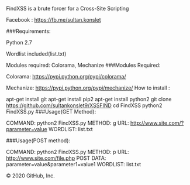 FindXSS is a brute forcer for a Cross-Site Scripting

Facebook : https://fb.me/sultan.konslet

###Requirements:

Python 2.7

Wordlist included(list.txt)

Modules required: Colorama, Mechanize
###Modules Required:

Colorama: https://pypi.python.org/pypi/colorama/

Mechanize: https://pypi.python.org/pypi/mechanize/
How to install :

apt-get install git
apt-get install pip2
apt-get install python2
git clone https://github.com/sultankonslet9/XSSFIND
cd FindXSS
python2 FindXSS.py
###Usage(GET Method):

COMMAND: python2 FindXSS.py METHOD: g URL: http://www.site.com/?parameter=value WORDLIST: list.txt

###Usage(POST method):

COMMAND: python2 FindXSS.py METHOD: p URL: http://www.site.com/file.php POST DATA: parameter=value&parameter1=value1 WORDLIST: list.txt

© 2020 GitHub, Inc.
